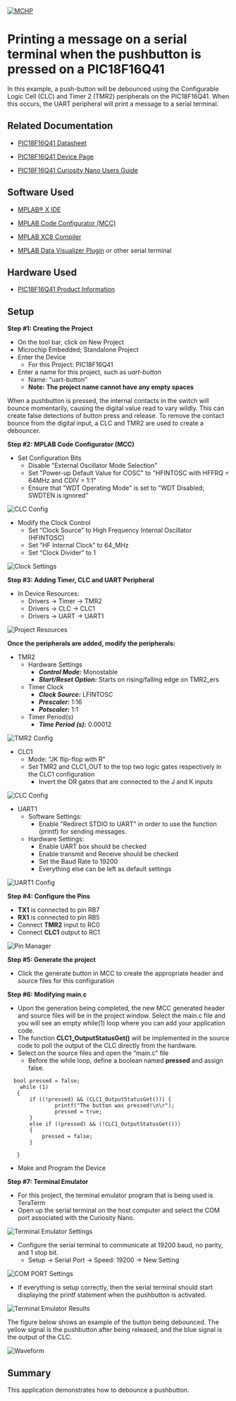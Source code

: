 [![MCHP](images/microchip.png)](https://www.microchip.com)

# Printing a message on a serial terminal when the pushbutton is pressed on a PIC18F16Q41
  In this example, a push-button will be debounced using the Configurable Logic Cell (CLC) and Timer 2 (TMR2) peripherals on the PIC18F16Q41. When this occurs, the UART peripheral will print a message to a serial terminal.


## Related Documentation

* [PIC18F16Q41 Datasheet](https://ww1.microchip.com/downloads/en/DeviceDoc/PIC18F06-16Q41-DataSheet-40002214C.pdf)

* [PIC18F16Q41 Device Page](https://www.microchip.com/wwwproducts/en/PIC18F16Q41)

* [PIC18F16Q41 Curiosity Nano Users Guide](https://ww1.microchip.com/downloads/en/DeviceDoc/PIC18F16Q41-Curiosity-Nano-Hardware-User-Guide-DS50003048A.pdf)

## Software Used

* [MPLAB® X IDE](https://www.microchip.com/en-us/development-tools-tools-and-software/mplab-x-ide)
* [MPLAB Code Configurator (MCC)](https://www.microchip.com/mplab/mplab-code-configurator)
* [MPLAB XC8 Compiler](https://www.microchip.com/en-us/development-tools-tools-and-software/mplab-xc-compilers)

* [MPLAB Data Visualizer Plugin](https://www.microchip.com/en-us/development-tools-tools-and-software/embedded-software-center/mplab-data-visualizer) or other serial terminal

## Hardware Used

* [PIC18F16Q41 Product Information](https://www.microchip.com/wwwproducts/en/PIC18F16Q41)


## Setup

**Step #1: Creating the Project**
+ On the tool bar, click on New Project
+ Microchip Embedded; Standalone Project
+ Enter the Device
  + For this Project: PIC18F16Q41
+ Enter a name for this project, such as *uart-button*
  + Name: “uart-button”
  + **Note: The project name cannot have any empty spaces**

When a pushbutton is pressed, the internal contacts in the switch will bounce momentarily, causing the digital value read to vary wildly. This can create false detections of button press and release. To remove the contact bounce from the digital input, a CLC and TMR2 are used to create a debouncer.


  **Step #2: MPLAB Code Configurator (MCC)**

  + Set Configuration Bits
    + Disable "External Oscillator Mode Selection"
    + Set "Power-up Default Value for COSC" to "HFINTOSC with HFFRQ = 64MHz and CDIV = 1:1"
    + Ensure that "WDT Operating Mode" is set to "WDT Disabled; SWDTEN is ignored"

![CLC Config](images/Picture8.PNG)

  +	Modify the Clock Control
    +	Set “Clock Source” to High Frequency Internal Oscillator (HFINTOSC)
    + Set “HF Internal Clock” to 64_MHz
    + Set “Clock Divider” to 1

![Clock Settings](images/Picture11.PNG)

**Step #3: Adding Timer, CLC and UART Peripheral**

+ In Device Resources:
    + Drivers &rarr; Timer &rarr; TMR2
    + Drivers &rarr; CLC &rarr; CLC1
    + Drivers &rarr; UART &rarr; UART1

![Project Resources](images/Picture10.PNG)


**Once the peripherals are added, modify the peripherals:**

+ TMR2
  + Hardware Settings
    + ***Control Mode:*** Monostable
    + ***Start/Reset Option:*** Starts on rising/falling edge on TMR2_ers
  + Timer Clock
    + ***Clock Source:*** LFINTOSC
    + ***Prescaler:*** 1:16
    + ***Potscaler:*** 1:1
  + Timer Period(s)
    + ***Time Period (s):*** 0.00012

![TMR2 Config](images/Picture1.PNG)

+ CLC1
  + Mode: "JK flip-flop with R"
  + Set TMR2 and CLC1_OUT to the top two logic gates respectively in the CLC1 configuration
    + Invert the OR gates that are connected to the J and K inputs

![CLC Config](images/Picture7.PNG)

+ UART1
  + Software Settings:
    +	Enable "Redirect STDIO to UART" in order to use the function (printf) for sending messages.
  + Hardware Settings:
    +	Enable UART box should be checked
    + Enable transmit and Receive should be checked
    + Set the Baud Rate to 19200
    + Everything else can be left as default settings


![UART1 Config](images/Picture2.PNG)



  **Step #4: Configure the Pins**
  + **TX1** is connected to pin RB7
  + **RX1** is connected to pin RB5
  + Connect **TMR2** input to RC0
  + Connect **CLC1** output to RC1

![Pin Manager](images/Picture3.PNG)

  **Step #5: Generate the project**
  + Click the generate button in MCC to create the appropriate header and source files for this configuration


  **Step #6: Modifying main.c**
  + Upon the generation being completed, the new MCC generated header and source files will be in the project window. Select the main.c file and you will see an empty while(1) loop where you can add your application code.
  + The function **CLC1_OutputStatusGet()** will be implemented in the source code to poll the output of the CLC directly from the hardware.  
  + Select on the source files and open the “main.c” file
    + Before the while loop, define a boolean named **pressed** and assign false.


```     
  bool pressed = false;
    while (1)
   {
       if ((!pressed) && (CLC1_OutputStatusGet())) {
               printf("The button was pressed!\n\r");
               pressed = true;
       }
       else if ((pressed) && (!CLC1_OutputStatusGet()))
       {
           pressed = false;
       }

   }
  ```



  + Make and Program the Device


  **Step #7: Terminal Emulator**

  + For this project, the terminal emulator program that is being used is TeraTerm
  + Open up the serial terminal on the host computer and select the COM port associated with the Curiosity Nano.

  ![Terminal Emulator Settings](images/Picture4.PNG)

  + Configure the serial terminal to communicate at 19200 baud, no parity, and 1 stop bit.  
    + Setup &rarr; Serial Port &rarr; Speed: 19200 &rarr; New Setting  


  ![COM PORT Settings](images/Picture5.PNG)

  + If everything is setup correctly, then the serial terminal should start displaying the printf statement when the pushbutton is activated.

  ![Terminal Emulator Results](images/Picture6.PNG)

The figure below shows an example of the button being debounced. The yellow signal is the pushbutton after being released, and the blue signal is the output of the CLC.


  ![Waveform](images/Picture9.PNG)


## Summary

This application demonstrates how to debounce a pushbutton.
